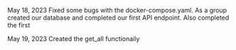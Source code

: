 May 18, 2023
Fixed some bugs with the docker-compose.yaml.
As a group created our database and completed our first API endpoint. Also completed the first

May 19, 2023
Created the get_all functionaily
